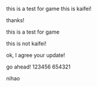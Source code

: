 

this is a test for game
this is kaifei!

thanks!

this is a test for game

this is  not kaifei!

ok, I agree your update!

go ahead!
123456
654321

nihao
